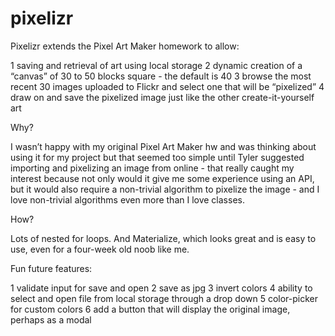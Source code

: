 # pixelizr
Pixelizr extends the Pixel Art Maker homework to allow:

1 saving and retrieval of art using local storage
2 dynamic creation of a “canvas” of 30 to 50 blocks square - the default is 40
3 browse the most recent 30 images uploaded to Flickr and select one that will be “pixelized”
4 draw on and save the pixelized image just like the other create-it-yourself art

Why?

I wasn’t happy with my original Pixel Art Maker hw and was thinking about using it for my project but that seemed too simple
until Tyler suggested importing and pixelizing an image from online - that really caught my interest because not only would
it give me some experience using an API, but it would also require a non-trivial algorithm to pixelize the image - and I
love non-trivial algorithms even more than I love classes.

How?

Lots of nested for loops. And Materialize, which looks great and is easy to use, even for a four-week old noob like me.

Fun future features:

1 validate input for save and open
2 save as jpg
3 invert colors
4 ability to select and open file from local storage through a drop down
5 color-picker for custom colors
6 add a button that will display the original image, perhaps as a modal
